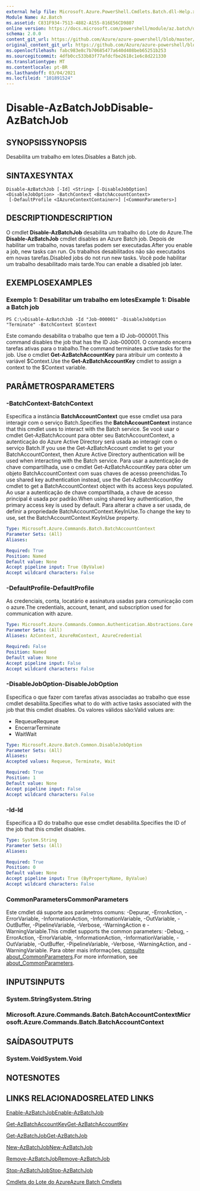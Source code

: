 ```yaml
---
external help file: Microsoft.Azure.PowerShell.Cmdlets.Batch.dll-Help.xml
Module Name: Az.Batch
ms.assetid: C831F934-7513-4882-A155-816E56CD9807
online version: https://docs.microsoft.com/powershell/module/az.batch/disable-azbatchjob
schema: 2.0.0
content_git_url: https://github.com/Azure/azure-powershell/blob/master/src/Batch/Batch/help/Disable-AzBatchJob.md
original_content_git_url: https://github.com/Azure/azure-powershell/blob/master/src/Batch/Batch/help/Disable-AzBatchJob.md
ms.openlocfilehash: fabc983e8c7b70685477a640d408beb65251b253
ms.sourcegitcommit: 4dfb0cc533b83f77afdcfbe2618c1e6c8d221330
ms.translationtype: MT
ms.contentlocale: pt-BR
ms.lasthandoff: 03/04/2021
ms.locfileid: "101891524"
---
```

# <span data-ttu-id="30327-101">Disable-AzBatchJob</span><span class="sxs-lookup"><span data-stu-id="30327-101">Disable-AzBatchJob</span></span>

## <span data-ttu-id="30327-102">SYNOPSIS</span><span class="sxs-lookup"><span data-stu-id="30327-102">SYNOPSIS</span></span>
<span data-ttu-id="30327-103">Desabilita um trabalho em lotes.</span><span class="sxs-lookup"><span data-stu-id="30327-103">Disables a Batch job.</span></span>

## <span data-ttu-id="30327-104">SINTAXE</span><span class="sxs-lookup"><span data-stu-id="30327-104">SYNTAX</span></span>

```
Disable-AzBatchJob [-Id] <String> [-DisableJobOption] <DisableJobOption> -BatchContext <BatchAccountContext>
 [-DefaultProfile <IAzureContextContainer>] [<CommonParameters>]
```

## <span data-ttu-id="30327-105">DESCRIPTION</span><span class="sxs-lookup"><span data-stu-id="30327-105">DESCRIPTION</span></span>
<span data-ttu-id="30327-106">O cmdlet **Disable-AzBatchJob** desabilita um trabalho do Lote do Azure.</span><span class="sxs-lookup"><span data-stu-id="30327-106">The **Disable-AzBatchJob** cmdlet disables an Azure Batch job.</span></span>
<span data-ttu-id="30327-107">Depois de habilitar um trabalho, novas tarefas podem ser executadas.</span><span class="sxs-lookup"><span data-stu-id="30327-107">After you enable a job, new tasks can run.</span></span>
<span data-ttu-id="30327-108">Os trabalhos desabilitados não são executados em novas tarefas.</span><span class="sxs-lookup"><span data-stu-id="30327-108">Disabled jobs do not run new tasks.</span></span>
<span data-ttu-id="30327-109">Você pode habilitar um trabalho desabilitado mais tarde.</span><span class="sxs-lookup"><span data-stu-id="30327-109">You can enable a disabled job later.</span></span>

## <span data-ttu-id="30327-110">EXEMPLOS</span><span class="sxs-lookup"><span data-stu-id="30327-110">EXAMPLES</span></span>

### <span data-ttu-id="30327-111">Exemplo 1: Desabilitar um trabalho em lotes</span><span class="sxs-lookup"><span data-stu-id="30327-111">Example 1: Disable a Batch job</span></span>
```
PS C:\>Disable-AzBatchJob -Id "Job-000001" -DisableJobOption "Terminate" -BatchContext $Context
```

<span data-ttu-id="30327-112">Este comando desabilita o trabalho que tem a ID Job-000001.</span><span class="sxs-lookup"><span data-stu-id="30327-112">This command disables the job that has the ID Job-000001.</span></span>
<span data-ttu-id="30327-113">O comando encerra tarefas ativas para o trabalho.</span><span class="sxs-lookup"><span data-stu-id="30327-113">The command terminates active tasks for the job.</span></span>
<span data-ttu-id="30327-114">Use o cmdlet **Get-AzBatchAccountKey** para atribuir um contexto à variável $Context.</span><span class="sxs-lookup"><span data-stu-id="30327-114">Use the **Get-AzBatchAccountKey** cmdlet to assign a context to the $Context variable.</span></span>

## <span data-ttu-id="30327-115">PARÂMETROS</span><span class="sxs-lookup"><span data-stu-id="30327-115">PARAMETERS</span></span>

### <span data-ttu-id="30327-116">-BatchContext</span><span class="sxs-lookup"><span data-stu-id="30327-116">-BatchContext</span></span>
<span data-ttu-id="30327-117">Especifica a instância **BatchAccountContext** que esse cmdlet usa para interagir com o serviço Batch.</span><span class="sxs-lookup"><span data-stu-id="30327-117">Specifies the **BatchAccountContext** instance that this cmdlet uses to interact with the Batch service.</span></span>
<span data-ttu-id="30327-118">Se você usar o cmdlet Get-AzBatchAccount para obter seu BatchAccountContext, a autenticação do Azure Active Directory será usada ao interagir com o serviço Batch.</span><span class="sxs-lookup"><span data-stu-id="30327-118">If you use the Get-AzBatchAccount cmdlet to get your BatchAccountContext, then Azure Active Directory authentication will be used when interacting with the Batch service.</span></span> <span data-ttu-id="30327-119">Para usar a autenticação de chave compartilhada, use o cmdlet Get-AzBatchAccountKey para obter um objeto BatchAccountContext com suas chaves de acesso preenchidas.</span><span class="sxs-lookup"><span data-stu-id="30327-119">To use shared key authentication instead, use the Get-AzBatchAccountKey cmdlet to get a BatchAccountContext object with its access keys populated.</span></span> <span data-ttu-id="30327-120">Ao usar a autenticação de chave compartilhada, a chave de acesso principal é usada por padrão.</span><span class="sxs-lookup"><span data-stu-id="30327-120">When using shared key authentication, the primary access key is used by default.</span></span> <span data-ttu-id="30327-121">Para alterar a chave a ser usada, de definir a propriedade BatchAccountContext.KeyInUse.</span><span class="sxs-lookup"><span data-stu-id="30327-121">To change the key to use, set the BatchAccountContext.KeyInUse property.</span></span>

```yaml
Type: Microsoft.Azure.Commands.Batch.BatchAccountContext
Parameter Sets: (All)
Aliases:

Required: True
Position: Named
Default value: None
Accept pipeline input: True (ByValue)
Accept wildcard characters: False
```

### <span data-ttu-id="30327-122">-DefaultProfile</span><span class="sxs-lookup"><span data-stu-id="30327-122">-DefaultProfile</span></span>
<span data-ttu-id="30327-123">As credenciais, conta, locatário e assinatura usadas para comunicação com o azure.</span><span class="sxs-lookup"><span data-stu-id="30327-123">The credentials, account, tenant, and subscription used for communication with azure.</span></span>

```yaml
Type: Microsoft.Azure.Commands.Common.Authentication.Abstractions.Core.IAzureContextContainer
Parameter Sets: (All)
Aliases: AzContext, AzureRmContext, AzureCredential

Required: False
Position: Named
Default value: None
Accept pipeline input: False
Accept wildcard characters: False
```

### <span data-ttu-id="30327-124">-DisableJobOption</span><span class="sxs-lookup"><span data-stu-id="30327-124">-DisableJobOption</span></span>
<span data-ttu-id="30327-125">Especifica o que fazer com tarefas ativas associadas ao trabalho que esse cmdlet desabilita.</span><span class="sxs-lookup"><span data-stu-id="30327-125">Specifies what to do with active tasks associated with the job that this cmdlet disables.</span></span>
<span data-ttu-id="30327-126">Os valores válidos são:</span><span class="sxs-lookup"><span data-stu-id="30327-126">Valid values are:</span></span>
- <span data-ttu-id="30327-127">Requeue</span><span class="sxs-lookup"><span data-stu-id="30327-127">Requeue</span></span>
- <span data-ttu-id="30327-128">Encerrar</span><span class="sxs-lookup"><span data-stu-id="30327-128">Terminate</span></span>
- <span data-ttu-id="30327-129">Wait</span><span class="sxs-lookup"><span data-stu-id="30327-129">Wait</span></span>

```yaml
Type: Microsoft.Azure.Batch.Common.DisableJobOption
Parameter Sets: (All)
Aliases:
Accepted values: Requeue, Terminate, Wait

Required: True
Position: 1
Default value: None
Accept pipeline input: False
Accept wildcard characters: False
```

### <span data-ttu-id="30327-130">-Id</span><span class="sxs-lookup"><span data-stu-id="30327-130">-Id</span></span>
<span data-ttu-id="30327-131">Especifica a ID do trabalho que esse cmdlet desabilita.</span><span class="sxs-lookup"><span data-stu-id="30327-131">Specifies the ID of the job that this cmdlet disables.</span></span>

```yaml
Type: System.String
Parameter Sets: (All)
Aliases:

Required: True
Position: 0
Default value: None
Accept pipeline input: True (ByPropertyName, ByValue)
Accept wildcard characters: False
```

### <span data-ttu-id="30327-132">CommonParameters</span><span class="sxs-lookup"><span data-stu-id="30327-132">CommonParameters</span></span>
<span data-ttu-id="30327-133">Este cmdlet dá suporte aos parâmetros comuns: -Depurar, -ErrorAction, -ErrorVariable, -InformationAction, -InformationVariable, -OutVariable, -OutBuffer, -PipelineVariable, -Verbose, -WarningAction e -WarningVariable.</span><span class="sxs-lookup"><span data-stu-id="30327-133">This cmdlet supports the common parameters: -Debug, -ErrorAction, -ErrorVariable, -InformationAction, -InformationVariable, -OutVariable, -OutBuffer, -PipelineVariable, -Verbose, -WarningAction, and -WarningVariable.</span></span> <span data-ttu-id="30327-134">Para obter mais informações, [consulte about_CommonParameters](http://go.microsoft.com/fwlink/?LinkID=113216).</span><span class="sxs-lookup"><span data-stu-id="30327-134">For more information, see [about_CommonParameters](http://go.microsoft.com/fwlink/?LinkID=113216).</span></span>

## <span data-ttu-id="30327-135">INPUTS</span><span class="sxs-lookup"><span data-stu-id="30327-135">INPUTS</span></span>

### <span data-ttu-id="30327-136">System.String</span><span class="sxs-lookup"><span data-stu-id="30327-136">System.String</span></span>

### <span data-ttu-id="30327-137">Microsoft.Azure.Commands.Batch.BatchAccountContext</span><span class="sxs-lookup"><span data-stu-id="30327-137">Microsoft.Azure.Commands.Batch.BatchAccountContext</span></span>

## <span data-ttu-id="30327-138">SAÍDAS</span><span class="sxs-lookup"><span data-stu-id="30327-138">OUTPUTS</span></span>

### <span data-ttu-id="30327-139">System.Void</span><span class="sxs-lookup"><span data-stu-id="30327-139">System.Void</span></span>

## <span data-ttu-id="30327-140">NOTES</span><span class="sxs-lookup"><span data-stu-id="30327-140">NOTES</span></span>

## <span data-ttu-id="30327-141">LINKS RELACIONADOS</span><span class="sxs-lookup"><span data-stu-id="30327-141">RELATED LINKS</span></span>

[<span data-ttu-id="30327-142">Enable-AzBatchJob</span><span class="sxs-lookup"><span data-stu-id="30327-142">Enable-AzBatchJob</span></span>](./Enable-AzBatchJob.md)

[<span data-ttu-id="30327-143">Get-AzBatchAccountKey</span><span class="sxs-lookup"><span data-stu-id="30327-143">Get-AzBatchAccountKey</span></span>](./Get-AzBatchAccountKey.md)

[<span data-ttu-id="30327-144">Get-AzBatchJob</span><span class="sxs-lookup"><span data-stu-id="30327-144">Get-AzBatchJob</span></span>](./Get-AzBatchJob.md)

[<span data-ttu-id="30327-145">New-AzBatchJob</span><span class="sxs-lookup"><span data-stu-id="30327-145">New-AzBatchJob</span></span>](./New-AzBatchJob.md)

[<span data-ttu-id="30327-146">Remove-AzBatchJob</span><span class="sxs-lookup"><span data-stu-id="30327-146">Remove-AzBatchJob</span></span>](./Remove-AzBatchJob.md)

[<span data-ttu-id="30327-147">Stop-AzBatchJob</span><span class="sxs-lookup"><span data-stu-id="30327-147">Stop-AzBatchJob</span></span>](./Stop-AzBatchJob.md)

[<span data-ttu-id="30327-148">Cmdlets do Lote do Azure</span><span class="sxs-lookup"><span data-stu-id="30327-148">Azure Batch Cmdlets</span></span>](/powershell/module/Az.Batch/)
